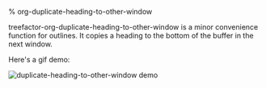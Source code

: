 % org-duplicate-heading-to-other-window

treefactor-org-duplicate-heading-to-other-window is a minor convenience function for outlines. It copies a heading to the bottom of the buffer in the next window.

Here's a gif demo:

![](Duplicate-heading-to-other-window-Zinaries/duplicate-heading-to-other-window--output-2019-09-07-01.gif "duplicate-heading-to-other-window demo")

